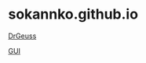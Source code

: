 # sokannko.github.io

[DrGeuss](https://github.com/SokannKO/DrGeuss/)

[GUI](https://github.com/SokannKO/GUI/)
